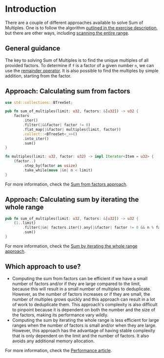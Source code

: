 # Introduction

There are a couple of different approaches available to solve Sum of Multiples.
One is to follow the algorithm [outlined in the exercise description][approach-from-factors],
but there are other ways, including [scanning the entire range][approach-from-range]. 

## General guidance

The key to solving Sum of Multiples is to find the unique multiples of all provided factors.
To determine if `f` is a factor of a given number `n`, we can use the [remainder operator][rem].
It is also possible to find the multiples by simple addition, starting from the factor.

## Approach: Calculating sum from factors

```rust
use std::collections::BTreeSet;

pub fn sum_of_multiples(limit: u32, factors: &[u32]) -> u32 {
    factors
        .iter()
        .filter(|&&factor| factor != 0)
        .flat_map(|&factor| multiples(limit, factor))
        .collect::<BTreeSet<_>>()
        .into_iter()
        .sum()
}

fn multiples(limit: u32, factor: u32) -> impl Iterator<Item = u32> {
    (factor..)
        .step_by(factor as usize)
        .take_while(move |&n| n < limit)
}
```

For more information, check the [Sum from factors approach][approach-from-factors].

## Approach: Calculating sum by iterating the whole range

```rust
pub fn sum_of_multiples(limit: u32, factors: &[u32]) -> u32 {
    (1..limit)
        .filter(|&n| factors.iter().any(|&factor| factor != 0 && n % factor == 0))
        .sum()
}
```

For more information, check the [Sum by iterating the whole range approach][approach-from-range].

## Which approach to use?

- Computing the sum from factors can be efficient if we have a small number of factors and/or if they are large
  compared to the limit, because this will result in a small number of multiples to deduplicate. However, as the
  number of factors increases or if they are small, the number of multiples grows quickly and this approach
  can result in a lot of work to deduplicate them. This approach's complexity is also difficult to pinpoint because
  it is dependent on both the number and the size of the factors, making its performance vary wildly.
- Computing the sum by iterating the whole range is less efficient for large ranges when the number of factors is
  small and/or when they are large. However, this approach has the advantage of having stable complexity that is
  only dependent on the limit and the number of factors. It also avoids any additional memory allocation.

For more information, check the [Performance article][article-performance].

[approach-from-factors]: https://exercism.org/tracks/rust/exercises/sum-of-multiples/approaches/from-factors
[approach-from-range]: https://exercism.org/tracks/rust/exercises/sum-of-multiples/approaches/from-range
[rem]: https://doc.rust-lang.org/core/ops/trait.Rem.html
[article-performance]: https://exercism.org/tracks/rust/exercises/sum-of-multiples/articles/performance

